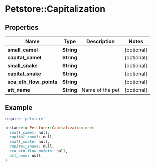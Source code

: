 # Petstore::Capitalization

## Properties

| Name | Type | Description | Notes |
| ---- | ---- | ----------- | ----- |
| **small_camel** | **String** |  | [optional] |
| **capital_camel** | **String** |  | [optional] |
| **small_snake** | **String** |  | [optional] |
| **capital_snake** | **String** |  | [optional] |
| **sca_eth_flow_points** | **String** |  | [optional] |
| **att_name** | **String** | Name of the pet  | [optional] |

## Example

```ruby
require 'petstore'

instance = Petstore::Capitalization.new(
  small_camel: null,
  capital_camel: null,
  small_snake: null,
  capital_snake: null,
  sca_eth_flow_points: null,
  att_name: null
)
```

